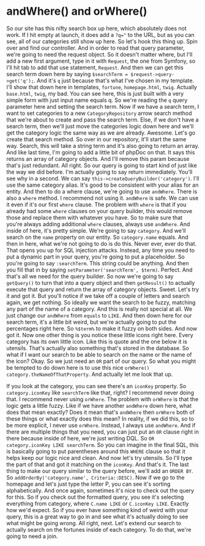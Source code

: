 # andWhere() and orWhere()

So our site has this nifty search box up here, which absolutely does not work. If I hit empty at launch, it does add a `?q="` to the URL, but as you can see, all of our categories still show up here. So let's hook this thing up. Spin over and find our controller. And in order to read that query parameter, we're going to need the request object. So it doesn't matter where, but I'll add a new first argument, type in it with `Request`, the one from Symfony, so I'll hit tab to add that use statement, `Request`. And then we can get this search term down here by saying `$searchTerm = $request->query->get('q');`. And it's `q` just because that's what I've chosen in my template. I'll show that down here in templates, `fortune`, `homepage.html`, `twig`. Actually `base.html`, `twig`, my bad. You can see here, this is just built with a very simple form with just input name equals q. So we're reading the `q` query parameter here and setting the search term. Now if we have a search term, I want to set categories to a new `CategoryRepository` arrow search method that we're about to create and pass the search term. Else, if we don't have a search term, then we'll just move the categories logic down here and we'll get the category logic the same way as we are already. Awesome. Let's go create that search method. So over in our repository, it'll start the same way. Search, this will take a string term and it's also going to return an array. And like last time, I'm going to add a little bit of phpDoc on that. It says this returns an array of category objects. And I'll remove this param because that's just redundant. All right. So our query is going to start kind of just like the way we did before. I'm actually going to say return immediately. You'll see why in a second. We can say `this->createQueryBuilder('category')`. I'll use the same category alias. It's good to be consistent with your alias for an entity. And then to do a where clause, we're going to use `andWhere`. There is also a `where` method. I recommend not using it. `andWhere` is safe.
We can use it even if it's our first `where` clause. The problem with `where` is that if you already had some `where` clauses on your query builder, this would remove those and replace them with whatever you have. So to make sure that you're always adding additional `where` clauses, always use `andWhere`. And inside of here, it's pretty simple. We're going to say `category`. And we'll search on the `name` property on our entity. So `category.name` equals. And then in here, what we're not going to do is do this. Never ever, ever do that. That opens you up for SQL injection attacks. Instead, any time you need to put a dynamic part in your query, you're going to put a placeholder. So you're going to say `:searchTerm`. This string could be anything. And then you fill that in by saying `setParameter('searchTerm', $term)`. Perfect. And that's all we need for the query builder. So now we're going to say `getQuery()` to turn that into a query object and then `getResult()` to actually execute that query and return the array of category objects. Sweet. Let's try it and got it. But you'll notice if we take off a couple of letters and search again, we get nothing. So ideally we want the search to be fuzzy, matching any part of the name of a category. And this is really not special at all. We just change our `andWhere` from `equals` to `LIKE`. And then down here for our search term, it's a little bit weird, but we're actually going to put the percentages right here. So `%$term%` to make it fuzzy on both sides. And now got it. Now one other thing is you notice these little icons right here. Every category has its own little icon. Like this is quote and the one below it is utensils. That's actually also something that's stored in the database. So what if I want our search to be able to search on the name or the name of the icon? Okay. So we just need an `OR` part of our query. So what you might be tempted to do down here is to use this nice `orWhere()` `category.theNameOfThatProperty`. And actually let me look that up.

If you look at the category, you can see there's an `iconKey` property. So `category.iconKey` like `searchTerm` like that, right? I recommend never doing that. I recommend never using `orWhere`. The problem with `orWhere` is that the logic gets a little fuzzy. Like if we have another `andWhere` down here, what does that mean exactly? Does it mean that's `andWhere` then `orWhere` both of these things or what exactly does this mean? In reality, if we did this, so to be more explicit, I never use `orWhere`. Instead, I always use `andWhere`. And if there are multiple things that you need, you can just put an `OR` clause right in there because inside of here, we're just writing DQL. So `OR category.iconKey LIKE searchTerm`. So you can imagine in the final SQL, this is basically going to put parentheses around this `WHERE` clause so that it helps keep our logic nice and clean. And now let's try utensils. So I'll type the part of that and got it matching on the `iconKey`. And that's it. The last thing to make our query similar to the query before, we'll add an `ORDER BY`. So `addOrderBy('category.name', Criteria::DESC)`. Now if we go to the homepage and let's just type the letter P, you can see it's sorting alphabetically. And once again, sometimes it's nice to check out the query for this. So if you check out the formatted query, you see it's selecting everything from category, where `C.name LIKE` or `C.iconKey LIKE`. Exactly how we'd expect. So if you ever have something kind of weird with your query, this is a great way to go in and see what it's actually doing to see what might be going wrong. All right, next. Let's extend our search to actually search on the fortunes inside of each category. To do that, we're going to need a join.
